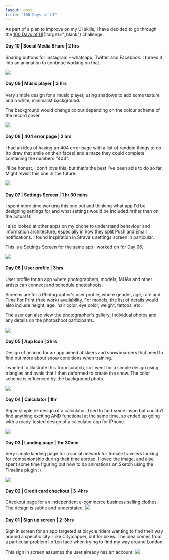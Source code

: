 ```yaml
---
layout: post
title: "100 Days of UI"
---
```


As part of a plan to improve on my UI skills, I have decided to go through the [100 Days of UI](http://www.dailyui.co/){:target="_blank"} challenge.

#### Day 10 | Social Media Share | 2 hrs

Sharing buttons for Instagram – whatsapp, Twitter and Facebook. I turned it into an animation to continue working on that.

![](images/case_studies/30_days_challenge/day_10.gif)

#### Day 09 | Music player | 3 hrs

Very simple design for a music player, using shadows to add some texture and a white, minimalist background.

The background would change colour depending on the colour scheme of the record cover.

![](images/case_studies/30_days_challenge/day_9.png)

#### Day 08 | 404 error page | 2 hrs

I had an idea of having an 404 error page with a list of random things to do (to draw that smile on their faces) and a maze they could complete containing the numbers "404".

I'll be honest, I don't love this, but that's the best I've been able to do so far. Might revisit this one in the future.

![](images/case_studies/30_days_challenge/day_8.png)

#### Day 07 | Settings Screen | 1 hr 30 mins

I spent more time working this one out and thinking what app I'd be designing settings for and what settings would be included rather than on the actual UI. 

I also looked at other apps on my phone to understand behaviour and information architecture, especially in how they split Push and Email notifications. I found inspiration in Strava's settings screen in particular.

This is a Settings Screen for the same app I worked on for Day 06.

![](images/case_studies/30_days_challenge/day_7.png)

#### Day 06 | User profile | 3hrs

User profile for an app where photographers, models, MUAs and other artists can connect and schedule photoshoots.

Screens are for a Photographer's user profile, where gender, age, rate and Time For Print (free work) availability. For models, the list of details would also include height, age, hair color, eye color, weight, tattoos, etc.

The user can also view the photographer's gallery, individual photos and any details on the photoshoot participants.

![](images/case_studies/30_days_challenge/day_6.png)


#### Day 05 | App Icon | 2hrs

Design of an icon for an app aimed at skiers and snowboarders that need to find out more about snow conditions when training.

I wanted to illustrate this from scratch, so I went for a simple design using triangles and ovals that I then deformed to create the snow. The color scheme is influenced by the background photo.

![](images/case_studies/30_days_challenge/day_5.png)

#### Day 04 | Calculator | 1hr

Super simple re-design of a calculator. Tried to find some inspo but couldn't find anything exciting AND functional at the same time, so ended up going with a ready-tested design of a calculator app for iPhone.

![](images/case_studies/30_days_challenge/day_4.png)


#### Day 03 | Landing page | 1hr 30min
Very simple landing page for a social network for female travelers looking for companionship during their time abroad. I loved the image, and also spent some time figuring out how to do animations on Sketch using the Timeline plugin :)

![](images/case_studies/30_days_challenge/day_3.gif)


#### Day 02 | Credit card checkout | 3-4hrs
Checkout page for an independent e-commerce business selling clothes. The design is subtle and understated.
![](images/case_studies/30_days_challenge/Day_2.png)


#### Day 01 | Sign up screen | 2-3hrs
Sign in screen for an app targeted at bicycle riders wanting to find their way around a specific city. Like Citymapper, but for bikes. The idea comes from a particular problem I often face when trying to find my way around London.

This sign in screen assumes the user already has an account.
![](images/case_studies/30_days_challenge/Day_1.png)